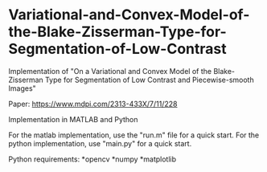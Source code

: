 # Variational-and-Convex-Model-of-the-Blake-Zisserman-Type-for-Segmentation-of-Low-Contrast
Implementation of "On a Variational and Convex Model of the Blake-Zisserman Type for Segmentation of Low Contrast and Piecewise-smooth Images"

Paper: https://www.mdpi.com/2313-433X/7/11/228

Implementation in MATLAB and Python

For the matlab implementation, use the "run.m" file for a quick start.
For the python implementation, use "main.py" for a quick start.


Python requirements:
*opencv
*numpy
*matplotlib
